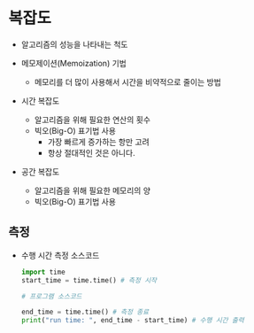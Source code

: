 # 복잡도

- 알고리즘의 성능을 나타내는 척도

- 메모제이션(Memoization) 기법
    - 메모리를 더 많이 사용해서 시간을 비약적으로 줄이는 방법

- 시간 복잡도
    - 알고리즘을 위해 필요한 연산의 횟수
    - 빅오(Big-O) 표기법 사용
        - 가장 빠르게 증가하는 항만 고려
        - 항상 절대적인 것은 아니다.

- 공간 복잡도
    - 알고리즘을 위해 필요한 메모리의 양
    - 빅오(Big-O) 표기법 사용

## 측정

- 수행 시간 측정 소스코드
    ```python
    import time
    start_time = time.time() # 측정 시작

    # 프로그램 소스코드

    end_time = time.time() # 측정 종료
    print("run time: ", end_time - start_time) # 수행 시간 출력
    ```
    
